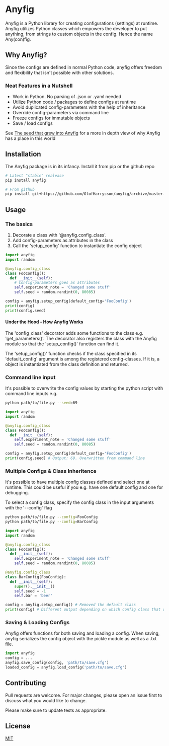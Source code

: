 # Anyfig

Anyfig is a Python library for creating configurations (settings) at runtime. Anyfig utilizes Python classes which empowers the developer to put anything, from strings to custom objects in the config. Hence the name Any(con)fig.

## Why Anyfig?
Since the configs are defined in normal Python code, anyfig offers freedom and flexibility that isn't possible with other solutions.

### Neat Features in a Nutshell
* Work in Python. No parsing of .json or .yaml needed
* Utilize Python code / packages to define configs at runtime
* Avoid duplicated config-parameters with the help of inheritance
* Override config-parameters via command line
* Freeze configs for immutable objects
* Save / load configs


See [The seed that grew into Anyfig](assets/anyfig_story.md) for a more in depth view of why Anyfig has a place in this world 

## Installation
The Anyfig package is in its infancy. Install it from pip or the github repo

```bash
# Latest "stable" realease
pip install anyfig

# From github
pip install git+https://github.com/OlofHarrysson/anyfig/archive/master.zip
```

## Usage

### The basics
1. Decorate a class with '@anyfig.config_class'.
2. Add config-parameters as attributes in the class
3. Call the 'setup_config' function to instantiate the config object


```python
import anyfig
import random

@anyfig.config_class
class FooConfig():
  def __init__(self):
    # Config-parameters goes as attributes
    self.experiment_note = 'Changed some stuff'
    self.seed = random.randint(0, 80085)

config = anyfig.setup_config(default_config='FooConfig')
print(config)
print(config.seed)
```

#### Under the Hood - How Anyfig Works
The 'config_class' decorator adds some functions to the class e.g. 'get_parameters()'. The decorator also registers the class with the Anyfig module so that the 'setup_config()' function can find it.

The 'setup_config()' function checks if the class specified in its 'default_config' argument is among the registered config-classes. If it is, a object is instantiated from the class definition and returned.

### Command line input

It's possible to overwrite the config values by starting the python script with command line inputs e.g.
```bash
python path/to/file.py --seed=69
```

```python
import anyfig
import random

@anyfig.config_class
class FooConfig():
  def __init__(self):
    self.experiment_note = 'Changed some stuff'
    self.seed = random.randint(0, 80085)

config = anyfig.setup_config(default_config='FooConfig')
print(config.seed) # Output: 69. Overwritten from command line
```

### Multiple Configs & Class Inheritence

It's possible to have multiple config classes defined and select one at runtime. This could be useful if you e.g. have one default config and one for debugging.

To select a config class, specify the config class in the input arguments with the '--config' flag

```bash
python path/to/file.py --config=FooConfig
python path/to/file.py --config=BarConfig
```

```python
import anyfig
import random

@anyfig.config_class
class FooConfig():
  def __init__(self):
    self.experiment_note = 'Changed some stuff'
    self.seed = random.randint(0, 80085)

@anyfig.config_class
class BarConfig(FooConfig):
  def __init__(self):
    super().__init__()
    self.seed = -1
    self.bar = 'beer'

config = anyfig.setup_config() # Removed the default class
print(config) # Different output depending on which config class that was selected via the command line
```
<!-- 
### Complex Config Attributes
Anyfig lets you put anything within your config object, even complicated objects. Unfortunately, this can be troublesome as objects are often undescriptive when printed.

To mitigare this -->


### Saving & Loading Configs
Anyfig offers functions for both saving and loading a config. When saving, anyfig serializes the config object with the pickle module as well as a .txt file.  

```python
import anyfig
config = ...
anyfig.save_config(config, 'path/to/save.cfg')
loaded_config = anyfig.load_config('path/to/save.cfg')
```

## Contributing
Pull requests are welcome. For major changes, please open an issue first to discuss what you would like to change.

Please make sure to update tests as appropriate.

## License
[MIT](https://choosealicense.com/licenses/mit/)